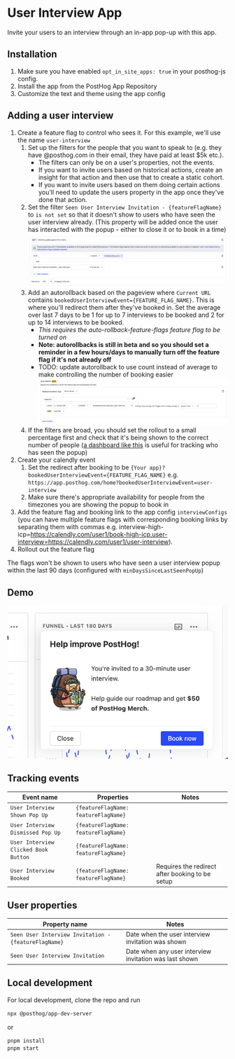# User Interview App

Invite your users to an interview through an in-app pop-up with this app.

## Installation

1. Make sure you have enabled `opt_in_site_apps: true` in your posthog-js config.
2. Install the app from the PostHog App Repository
3. Customize the text and theme using the app config

## Adding a user interview

1. Create a feature flag to control who sees it. For this example, we'll use the name `user-interview`
   1. Set up the filters for the people that you want to speak to (e.g. they have @posthog.com in their email, they have paid at least $5k etc.).
      - The filters can only be on a user's properties, not the events.
      - If you want to invite users based on historical actions, create an insight for that action and then use that to create a static cohort.
      - If you want to invite users based on them doing certain actions you'll need to update the users property in the app once they've done that action.
   2. Set the filter `Seen User Interview Invitation - {featureFlagName}` to `is not set` so that it doesn't show to users who have seen the user interview already. (This property will be added once the user has interacted with the popup - either to close it or to book in a time)
      ![Feature flag user interview not set](feature-flag-config.png)
   3. Add an autorollback based on the pageview where `Current URL` contains `bookedUserInterviewEvent={FEATURE_FLAG_NAME}`. This is where you'll redirect them after they've booked in. Set the average over last 7 days to be 1 for up to 7 interviews to be booked and 2 for up to 14 interviews to be booked.
      - *This requires the auto-rollback-feature-flags feature flag to be turned on*
      - **Note: autorollbacks is still in beta and so you should set a reminder in a few hours/days to manually turn off the feature flag if it's not already off**
      - TODO: update autorollback to use count instead of average to make controlling the number of booking easier
      ![Autorollback example](./auto-rollback-example.png)
   4. If the filters are broad, you should set the rollout to a small percentage first and check that it's being shown to the correct number of people ([a dashboard like this](https://app.posthog.com/dashboard/56687) is useful for tracking who has seen the popup)
2. Create your calendly event
   1. Set the redirect after booking to be `{Your app}?bookedUserInterviewEvent={FEATURE_FLAG_NAME}` e.g. `https://app.posthog.com/home?bookedUserInterviewEvent=user-interview`
   2. Make sure there's appropriate availability for people from the timezones you are showing the popup to book in
3. Add the feature flag and booking link to the app config `interviewConfigs` (you can have multiple feature flags with corresponding booking links by separating them with commas e.g. interview-high-icp=https://calendly.com/user1/book-high-icp,user-interview=https://calendly.com/user1/user-interview).
4. Rollout out the feature flag

The flags won't be shown to users who have seen a user interview popup within the last 90 days (configured with `minDaysSinceLastSeenPopUp`)

## Demo

![Example popup](example.png)

## Tracking events

| Event name | Properties | Notes |
| ---------- | ----------- | ----------- |
| `User Interview Shown Pop Up` | `{featureFlagName: featureFlagName}` | |
| `User Interview Dismissed Pop Up` | `{featureFlagName: featureFlagName}` | |
| `User Interview Clicked Book Button` | `{featureFlagName: featureFlagName}` | |
| `User Interview Booked` | `{featureFlagName: featureFlagName}` | Requires the redirect after booking to be setup |

## User properties

| Property name | Notes |
| ------------- | ----------- |
| `Seen User Interview Invitation - {featureFlagName}` | Date when the user interview invitation was shown |
| `Seen User Interview Invitation` | Date when any user interview invitation was last shown |

## Local development

For local development, clone the repo and run

```bash
npx @posthog/app-dev-server
```

or

```bash
pnpm install
pnpm start
```
